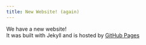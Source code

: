 ```yaml
---
title: New Website! (again)
---
```


We have a new website!  
It was built with Jekyll and is hosted by [GitHub Pages](https://pages.github.com)
